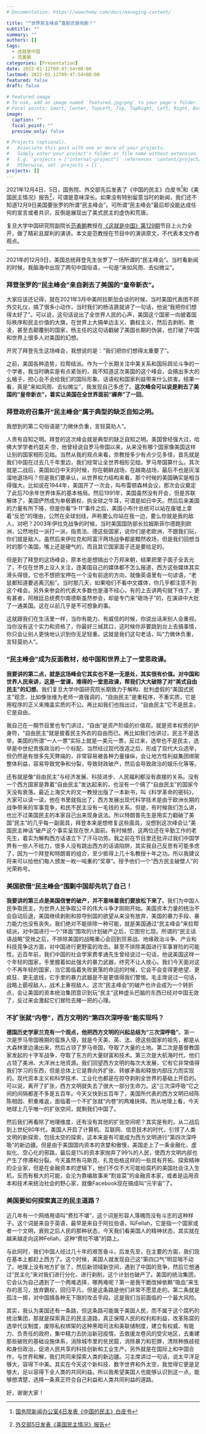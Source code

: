 ```yaml
---
# Documentation: https://wowchemy.com/docs/managing-content/

title: "“世界民主峰会”喜剧还是闹剧？"
subtitle: ""
summary: ""
authors: []
tags:
  - 这就是中国
  - 范勇鹏
categories: [Presentation]
date: 2022-01-12T09:47:54+08:00
lastmod: 2022-01-12T09:47:54+08:00
featured: false
draft: false

# Featured image
# To use, add an image named `featured.jpg/png` to your page's folder.
# Focal points: Smart, Center, TopLeft, Top, TopRight, Left, Right, BottomLeft, Bottom, BottomRight.
image:
  caption: ""
  focal_point: ""
  preview_only: false

# Projects (optional).
#   Associate this post with one or more of your projects.
#   Simply enter your project's folder or file name without extension.
#   E.g. `projects = ["internal-project"]` references `content/project/deep-learning/index.md`.
#   Otherwise, set `projects = []`.
projects: []
---
```


2021年12月4日、5日，国务院、外交部先后发表了《中国的民主》白皮书[^1]和《美国民主情况》报告[^2]，可谓是意味深长。如果没有特别留意当时的新闻，我们还不知道12月9日美国要张罗的所谓“民主峰会”。可所谓“民主峰会”最后却没能达成任何的宣言或者共识，反倒是展现出了美式民主的虚伪和荒唐。

复旦大学中国研究院副院长[范勇鹏](http://www.cifu.fudan.edu.cn/95/39/c521a103737/page.htm)教授在[《这就是中国》第129期](https://www.bilibili.com/bangumi/play/ep460055)节目上火力全开，做了精彩且犀利的演讲。本文是范教授在节目中的演讲原文，不代表本文作者观点。

<!--more-->

------

2021年的12月9日，美国总统拜登先生张罗了一场所谓的“民主峰会”。当时看新闻的时候，我脑海中出现了两句中国俗语，一句是“来如风雨、去似微尘”。

### 拜登张罗的“民主峰会”亲自剥去了美国的“皇帝新衣”。

大家应该还记得，就在2021年3月中美阿拉斯加会谈的时候，当时美国代表团不顾外交礼仪，搞了很多小动作，当时我们的杨洁篪就讲了一句话，他说“我把你们想得太好了”。可以说，这句话说出了全世界人民的心声，美国这个国家一向披着国际秩序和民主价值的大旗，在世界上大搞单边主义、霸权主义，然后去剥削、欺凌，甚至去颠覆别的国家，杨主任的这句话戳破了美国长期的伪装，也打破了中国和世界上很多人对美国的幻想。

开完了拜登先生这场峰会，我想说的是：“我们把你们想得太重要了”。

之前，美国各种造势，拉帮结派。作为一个长期关注中美关系和国际舆论斗争的一个学者，我当时确实是有点紧张的，我不知道这次美国的这个峰会，会搞出多大的幺蛾子，担心会不会给我们的国际形象、话语权和国家利益带来什么损害。结果一看，真是“来如风雨、去似微尘”，我发现自己多虑了。**这次峰会可以说是剥去了美国的“皇帝新衣”，着实让美国在全世界面前“祼奔”了一回**。

### 拜登政府召集开“民主峰会”属于典型的缺乏自知之明。

我想到的第二句俗语是“力微休负重，言轻莫劝人”。

人贵有自知之明。拜登的这次峰会就是典型的缺乏自知之明。美国曾经强大过，哈佛大学学者约瑟夫·奈，他曾经说自罗马帝国以来，从来没有哪个国家像美国这样让别的国家相形见绌。当然从我的观点来看，奈教授多少有点少见多怪，首先就是我们中国在过去几千年里边，我们经常让全世界相形见绌，罗马帝国算什么。其次就是二战后，美国如日中天的时候，你在朝鲜战场，在越南战场，最后不也是灰溜溜地退场吗？但是我们要承认，从世界权力结构来看，那个时候的美国确实是相当得强大。比如说在1944年，美国开了一次会，叫布雷顿森林会议，那次会议奠定了此后70余年世界体系的基本格局。然后1991年，美国虽然没有开会，但是苏联解体了，美国俨然成为单极霸权，执全球之牛耳，可谓是如日中天。然后后来美国的力量有所下降，但是你看“9·11”事件之后，美国小布什总统可以站在废墟上拿着“反恐”的理由，公然在全球划线，声称要么你站在我一边，要么你就是我的敌人，对吧？2003年伊拉克战争的时候，当时美国国防部长拉姆斯菲尔德跑到欧洲，公然地拉一派打一派，指责法、德这些国家，说你们是老欧洲，不跟我们玩，你们就是敌人。虽然后来伊拉克和阿富汗两场战争都是黯然收场，但是我们回想当时的那个美国，嘴上还是硬气的，而且其它国家面子还是要给足的。

但是到了拜登的这场峰会，原本也是想搞出个万邦来朝，结果把里子面子全丢光了，不仅在世界上没人关注，连美国自己的媒体都不怎么报道，西方这些媒体其实滑头得很，它也不想把宝押在一个没有前途的方向，就像英语里有一句谚语，“老鼠都知道要逃离沉船”。当时那几天，如果咱们不看中文媒体，你几乎都注意不到这个峰会。另外来参会的代表大多数也是漫不经心，有的上去讲两句就下线了，更有甚者，阿根廷总统费尔南德斯虽然参会，却是专门来“砸场子”的，在演讲中大批了一通美国。这在以前几乎是不可想象的事。

这就跟我们在生活里一样，当你有能力、有威信的时候，你说出话来别人会重视。当你没有这个实力和资格了，你最好三缄其口，这时候你非要跳到台上去搞事情，你只会让别人更快地认识到你无足轻重。这就是我们这句老话，叫“力微休负重，言轻莫劝人”。

### “民主峰会”成为反面教材，给中国和世界上了一堂思政课。

**我要讲的第二点，就是这场峰会它其实也不是一无是处，其实很有价值。对中国和世界人民来讲，这是一堂课，难得的一堂思政课，帮我们大大破除了对“美式自由民主”的幻想**。我们复旦大学中国研究院长期致力于解构、批判虚假的“美国式民主”观念，比如像张维为老师一直强调的，“自由民主”是重程序，不重实质，它是用程序的正义来掩盖实质的不公。再比如我们也指出过，“自由民主”它不是民主，它是自由。

我自己在一期节目里也专门讲过，“自由”是资产阶级的价值观，就是资本权贵的护身符，“自由民主”就是披着民主外衣的自由而已。再比如我们也讲过，民主不是选举，美国的所谓“一人一票”实际上就是一美元一票，反过来，选举也不是民主，选举是中世纪贵族政治的一个标配，当然经过现代改造之后，形成了现代大众选举，但仍然是有很多先天弊端的，非常容易被各种力量操纵，会让地方性利益集团绑架整体利益，容易导致党争和分裂，导致财政破产，然后会导致政治的娱乐化等等。

还有就是像“自由民主”与经济发展、科技进步、人民福利都没有直接的关系。没有一个西方国家是靠着“自由民主”发达起来的，也没有一个搞了“自由民主”的国家今天没有衰落。最近上海交大的文一教授出版了一本新书，叫《科学革命的密码》，大家可以读一读，他在书里就指出了，西方发展出现代科学技术是由于欧洲长期的战争带来的军事竞争，和民不民主没有一毛钱的关系。但是，有时候我们怎么讲，也比不过美国民主的本家自己出来现身说法。所以特朗普先生是用实力戳破了美国“民主”的几乎每一副面具，拜登本来是想修复这些面具，没想到这次峰会让“美国民主神话”破产这个事实呈现在世人面前。有时候想，这两位还在辛勤工作的老先生，着实为解构西方话语立下了汗马功劳。我之前在节目里还批评过我们中国学界有一些人不给力，很多人没有跳出西方的话语陷阱，其实我自己反思有可能多虑了，因为一个拜登和特朗普的组合，至少抵得上几十名教授十年之功。所以我建议将来可以给他们每人颁发一枚一吨重的“奖章”。授予他们一个“西方民主破壁人”的光荣称号。

### 美国欲借“民主峰会”围剿中国却先坑了自己！

**我要讲的第三点是美国信誉的破产，并不意味着我们要放松下来了**。我们为中国人民争取民主，为世界人民争取公平的伟大斗争才刚刚开始。美国资本力量的统治不会自动后退，美国继续剥削和掠夺别国的欲望从来没有放弃，美国的暴力手段、暴力能力也没有丧失。我们绝对不能排除一种可能，就是美国通过“民主峰会”来拉帮结派，对中国进行一个“体面”围攻的计划破产之后，它图穷匕现。所谓的“民主话语战略”受挫之后，不排除美国的战略重心会回到贸易战、地缘政治斗争、产业和科技竞争这方面，对中国进行更野蛮的攻击。甚至不排除美国进行军事冒险的可能性。近百年前，我们中国的社会学家费孝通先生曾经说过一句话，他说美国这样一个年轻的国家，手里握着如此强大的暴力武器，终究不让人放心。我们今天面对这个不再年轻的国家，当它面临着失败衰落的命运的时候，它会不会变得更绝望、更疯狂、更无底线，它手里的暴力武器是不是更值得我们警惕。毛主席说过一句话，战略上藐视敌人，战术上重视敌人。这次“民主峰会”的破产也许会成为一个转折点，会让美国的资本统治集团意识到玩“民主”这种虚头巴脑的东西已经对中国无效了，反过来会激起它们冒险去赌一把的心理。

### 不扩张就“内卷”，西方文明的“第四次深呼吸”能实现吗？

**德国历史学家兰克有一个观点，他把西方文明的兴起总结为“三次深呼吸”**。第一次是罗马帝国晚期的蛮族入侵，就是今天美、英、法、德这些国家的祖先，都是从大森林里边涌出来，然后占领了罗马帝国，夺取了大量的土地。第二次是基督教国家发起的十字军战争，夺取了东方的大量财富和技术。第三次是大航海时代，他们占领了美洲、大洋洲土地资源。我们回望西方文明的每次大发展，它有它非常值得我们学习的东西，但是总体上它是靠向外扩张、转嫁矛盾和释放内部压力而实现的。现代资本主义和科学技术、工业化也都是在掠夺剥削全世界的基础上开启的。可以说，离开了扩张，西方文明就失去了很大一部分生命力。这“三次深呼吸”它之间的间隔都差不多是五百年。今天又快到五百年了，美国所代表的西方文明已经陈陈相因、积重难返，面临着一个不扩张就“内卷”的两难抉择。而从地理上看，今天地球上几乎唯一的扩张空间，就剩我们中国了。

然后我们再看除了地理维度，还有没有其他的扩张空间呢？其实是有的，从二战后到上世纪80年代，美国人开启了计算机、互联网、信息技术的时代，引领了人类文明的新探索，包括太空的探索，这本来是有可能成为西方文明进行“第四次深呼吸”的新边疆。但是由于美国国内资本的贪婪和傲慢，美国走上了一条金融化、虚拟化、空心化的邪路，最后是1%的资本家抛弃了99%的人民，使西方文明内部也产生了停滞和分裂。今天虽然有马斯克、扎克伯格这样的一些具有开拓、探索精神的企业家，但是在金融资本的逻辑下，他们不仅不大可能给腐朽的美国社会注入生机，反而有极大的可能，会沦为靠编故事来“割韭菜”的金融资本家，或者是运用资本和技术来统治社会的野心家，就像Facebook现在搞成叫“元宇宙”了。

### 美国要如何探索真正的民主道路？

近几年有一个网络用语叫“费拉不堪”，这个词是形容人落魄而没有斗志的这种样子。这个词是来自于英语，最早是来自于阿拉伯语，叫Fellah，它是指一个国家或者一个文明，衰败之后人民的那种状态，今天我们看美国人的精神状态，其实就在越来越走向这种Fellah，这种“费拉不堪”的路上。

与此同时，我们中国人经过几十年的艰苦奋斗，后发先至，在主要的方面，我们现在基本上都赶上西方了。这个时候，美国人就发现自己这“第四口气”明显喘不动了。地理上没有地方扩张了，然后新领域新空间，遇到了中国的竞争，然后它想通过“民主化”来对我们进行分化、进行剥削，这个计划也破产了。美国的统治集团，它会认为自己遇到了一个两难选择，哪两难呢？第一是我干脆改掉依赖“吸血”来生存的恶习，放弃霸权，回归平凡，但是这条路是他们非常不愿意走的。第二条就是孤注一掷，对中国搞各种无下限的攻击手段。这是我们当前面临的一个最大风险。

其实，我认为美国还有一条路，但这条路可能属于美国人民，而不属于这个腐朽的统治集团，那就是探索真正的民主道路，真正保障人民的权利和利益，改革陈腐的选举代议制度，废除私权绑架的这种黑暗司法和美联储制度，建立有权威、有能力、负责任的政府，集中精力去防治新冠疫情，去救援龙卷风的受灾地区，去重建那些破败的基础设施体系，消除城市里的贫民窟，消除暴力和犯罪，清除种族歧视和身份政治，促进人民共享的科技创新和工业生产。另外就是在国际上和中国合作，与世界和解，我们共同来探索人类的新边疆。习主席讲过一句话，说太平洋足够大，容得下中美。其实在今天这个新科技、数字世界和外太空，我觉得它更是足够大，足以容得下全人类的共同利益。所以我希望美国人也能够认识到这一点，能够想清楚，选择一条真正符合自己利益和人类共同利益的道路。

好，谢谢大家！

[^1]:[国务院新闻办公室4日发表《中国的民主》白皮书](http://www.gov.cn/zhengce/2021-12/04/content_5655823.htm)
[^2]:[外交部5日发表《美国民主情况》报告](https://www.fmprc.gov.cn/web/zyxw/202112/t20211205_10462534.shtml)